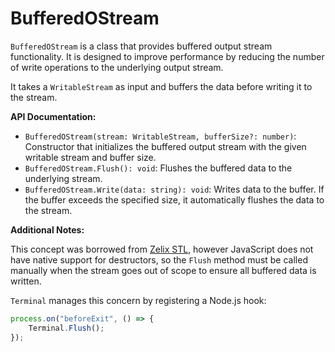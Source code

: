# BufferedOStream

`BufferedOStream` is a class that provides buffered output stream
functionality. It is designed to improve performance by reducing the
number of write operations to the underlying output stream.

It takes a `WritableStream` as input and buffers the data before writing it
to the stream.

**API Documentation:**

- `BufferedOStream(stream: WritableStream, bufferSize?: number)`: Constructor that
initializes the buffered output stream with the given writable
stream and buffer size.
- `BufferedOStream.Flush(): void`: Flushes the buffered data to the underlying stream.
- `BufferedOStream.Write(data: string): void`: Writes data to the buffer. If the buffer
exceeds the specified size, it automatically flushes the data to the stream.

**Additional Notes:**

This concept was borrowed from [Zelix STL](https://github.com/zelix-lang/STL),
however JavaScript does not have native support for destructors, so the
`Flush` method must be called manually when the stream goes out
of scope to ensure all buffered data is written.

`Terminal` manages this concern by registering a Node.js hook:

```js
process.on("beforeExit", () => {
    Terminal.Flush();
});
```